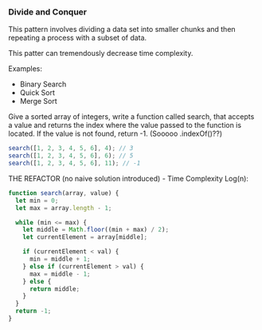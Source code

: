### Divide and Conquer

This pattern involves dividing a data set into smaller chunks and then repeating a process with a subset of data.

This patter can tremendously decrease time complexity.

Examples:

- Binary Search
- Quick Sort
- Merge Sort

Give a sorted array of integers, write a function called search, that accepts a value and returns the index
where the value passed to the function is located. If the value is not found, return -1. (Sooooo .indexOf()??)

```javascript
search([1, 2, 3, 4, 5, 6], 4); // 3
search([1, 2, 3, 4, 5, 6], 6); // 5
search([1, 2, 3, 4, 5, 6], 11); // -1
```

THE REFACTOR (no naive solution introduced) - Time Complexity Log(n):

```javascript
function search(array, value) {
  let min = 0;
  let max = array.length - 1;

  while (min <= max) {
    let middle = Math.floor((min + max) / 2);
    let currentElement = array[middle];

    if (currentElement < val) {
      min = middle + 1;
    } else if (currentElement > val) {
      max = middle - 1;
    } else {
      return middle;
    }
  }
  return -1;
}
```
